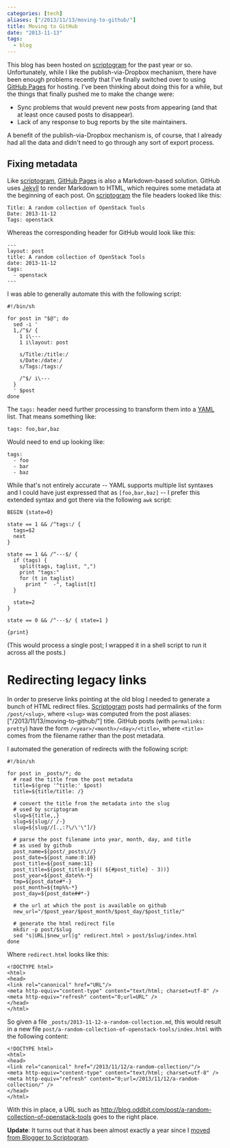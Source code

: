```yaml
---
categories: [tech]
aliases: ["/2013/11/13/moving-to-github/"]
title: Moving to GitHub
date: "2013-11-13"
tags:
  - blog
---
```


This blog has been hosted on [scriptogram][] for the past year or so.
Unfortunately, while I like the publish-via-Dropbox mechanism, there
have been enough problems recently that I've finally switched over to
using [GitHub Pages][] for hosting.  I've been thinking about doing
this for a while, but the things that finally pushed me to make the
change were:

- Sync problems that would prevent new posts from appearing (and that
  at least once caused posts to disappear).
- Lack of any response to bug reports by the site maintainers.

A benefit of the publish-via-Dropbox mechanism is, of course, that I
already had all the data and didn't need to go through any sort of
export process.

<!-- more -->

## Fixing metadata

Like [scriptogram][], [GitHub Pages][] is also a Markdown-based
solution.  GitHub uses [Jekyll][] to render Markdown to HTML, which
requires some metadata at the beginning of each post.  On
[scriptogram][] the file headers looked like this:

    Title: A random collection of OpenStack Tools
    Date: 2013-11-12
    Tags: openstack

Whereas the corresponding header for GitHub would look like this:

    ---
    layout: post
    title: A random collection of OpenStack Tools
    date: 2013-11-12
    tags:
      - openstack
    ---

I was able to generally automate this with the following script:

    #!/bin/sh

    for post in "$@"; do
      sed -i '
      1,/^$/ {
        1 i\---
        1 i\layout: post

        s/Title:/title:/
        s/Date:/date:/
        s/Tags:/tags:/

        /^$/ i\---
      }
      ' $post
    done

The `tags:` header need further processing to transform them into a
[YAML][] list.  That means something like:

    tags: foo,bar,baz

Would need to end up looking like:

    tags:
      - foo
      - bar
      - baz

While that's not entirely accurate -- YAML supports multiple list
syntaxes and I could have just expressed that as `[foo,bar,baz]` --  I
prefer this extended syntax and got there via the following `awk`
script:

    BEGIN {state=0}

    state == 1 && /^tags:/ {
      tags=$2
      next
    }

    state == 1 && /^---$/ {
      if (tags) {
        split(tags, taglist, ",")
        print "tags:"
        for (t in taglist)
          print "  -", taglist[t]
      }

      state=2
    }

    state == 0 && /^---$/ { state=1 }

    {print}

(This would process a single post; I wrapped it in a shell script to
run it across all the posts.)

# Redirecting legacy links

In order to preserve links pointing at the old blog I needed to generate
a bunch of HTML redirect files.  [Scriptogram][] posts had permalinks
of the form `/post/<slug>`, where `<slug>` was computed from the post
aliases: ["/2013/11/13/moving-to-github/"]
title.  GitHub posts (with `permalinks: pretty`) have the form
`/<year>/<month>/<day>/<title>`, where `<title>` comes from the
filename rather than the post metadata.

I automated the generation of redirects with the following script:

    #!/bin/sh

    for post in _posts/*; do
      # read the title from the post metadata
      title=$(grep '^title:' $post)
      title=${title/title: /}

      # convert the title from the metadata into the slug
      # used by scriptogram
      slug=${title,,}
      slug=${slug// /-}
      slug=${slug//[.,:?\/\'\"]/}

      # parse the post filename into year, month, day, and title
      # as used by github
      post_name=${post/_posts\//}
      post_date=${post_name:0:10}
      post_title=${post_name:11}
      post_title=${post_title:0:$(( ${#post_title} - 3))}
      post_year=${post_date%%-*}
      tmp=${post_date#*-}
      post_month=${tmp%%-*}
      post_day=${post_date##*-}

      # the url at which the post is available on github
      new_url="/$post_year/$post_month/$post_day/$post_title/"
      
      # generate the html redirect file
      mkdir -p post/$slug
      sed "s|URL|$new_url|g" redirect.html > post/$slug/index.html
    done

Where `redirect.html` looks like this:

    <!DOCTYPE html>
    <html>
    <head>
    <link rel="canonical" href="URL"/>
    <meta http-equiv="content-type" content="text/html; charset=utf-8" />
    <meta http-equiv="refresh" content="0;url=URL" />
    </head>
    </html>

So given a file `_posts/2013-11-12-a-random-collection.md`, this would
result in a new file
`post/a-random-collection-of-openstack-tools/index.html` with the
following content:

    <!DOCTYPE html>
    <html>
    <head>
    <link rel="canonical" href="/2013/11/12/a-random-collection/"/>
    <meta http-equiv="content-type" content="text/html; charset=utf-8" />
    <meta http-equiv="refresh" content="0;url=/2013/11/12/a-random-collection/" />
    </head>
    </html>

With this in place, a URL such as <http://blog.oddbit.com/post/a-random-collection-of-openstack-tools> goes to the right place.

**Update**: It turns out that it has been almost exactly a year since
I [moved from Blogger to Scriptogram][lastmigrate].

[scriptogram]: http://scriptogr.am/
[github pages]: http://pages.github.com/
[jekyll]: http://jekyllrb.com/
[yaml]: http://en.wikipedia.org/wiki/YAML
[lastmigrate]: http://blog.oddbit.com/2012/11/06/moving-from-blogger/

